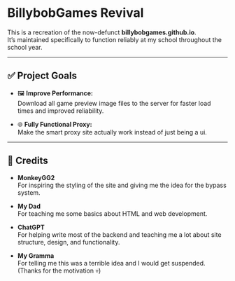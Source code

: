 # BillybobGames Revival

This is a recreation of the now-defunct **billybobgames.github.io**.  
It’s maintained specifically to function reliably at my school throughout the school year.

---

## ✅ Project Goals

- 🖼️ **Improve Performance:**  
  Download all game preview image files to the server for faster load times and improved reliability.

- 🌐 **Fully Functional Proxy:**  
  Make the smart proxy site actually work instead of just being a ui.

---

## 🙏 Credits

- **MonkeyGG2**  
  For inspiring the styling of the site and giving me the idea for the bypass system.

- **My Dad**  
  For teaching me some basics about HTML and web development.

- **ChatGPT**  
  For helping write most of the backend and teaching me a lot about site structure, design, and functionality.

- **My Gramma**  
  For telling me this was a terrible idea and I would get suspended. (Thanks for the motivation 💀)
